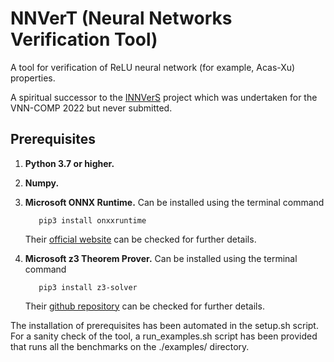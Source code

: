# NNVerT (Neural Networks Verification Tool)

A tool for verification of ReLU neural network (for example, Acas-Xu) properties.

A spiritual successor to the [INNVerS](https://github.com/iacs-csu-2020/INNVerS) project which was undertaken for the VNN-COMP 2022 but never submitted.

## Prerequisites

1. **Python 3.7 or higher.**
2. **Numpy.**
3. **Microsoft ONNX Runtime.** Can be installed using the terminal command

    ```shell
       pip3 install onxxruntime
    ```
    Their [official website](https://onnxruntime.ai/) can be checked for further details.
4. **Microsoft z3 Theorem Prover.** Can be installed using the terminal command

    ```shell
       pip3 install z3-solver
    ```
    Their [github repository](https://github.com/Z3Prover/z3) can be checked for further details.

The installation of prerequisites has been automated in the setup.sh script. For a sanity check of the tool, a run_examples.sh script has been provided that runs all the benchmarks on the ./examples/ directory.
